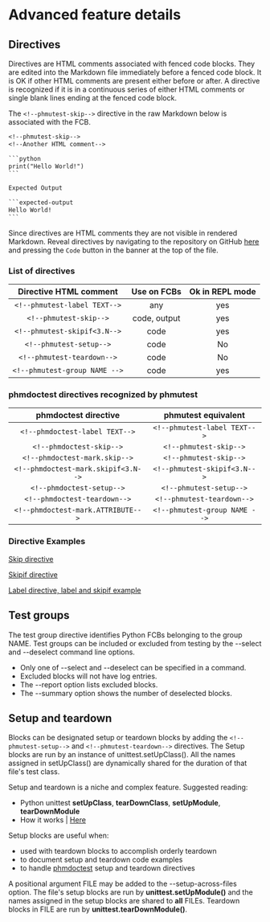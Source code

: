 # Advanced feature details

## Directives

Directives are HTML comments associated with fenced code blocks.
They are edited into the Markdown file immediately before a fenced
code block. It is OK if other HTML comments are present either before
or after. A directive is recognized if it is in a continuous
series of either HTML comments or single blank lines
ending at the fenced code block.

The `<!--phmutest-skip-->` directive in the raw Markdown below
is associated with the FCB.

~~~txt
<!--phmutest-skip-->
<!--Another HTML comment-->

```python
print("Hello World!")
```

Expected Output

```expected-output
Hello World!
```
~~~

Since directives are HTML comments they are not visible in rendered Markdown.
Reveal directives by navigating to the repository on GitHub [here][1] and
pressing the `Code` button in the banner at the top of the file.

### List of directives

|       Directive HTML comment       | Use on FCBs  | Ok in REPL mode
| :--------------------------------: | :----------: | :----------:
| `<!--phmutest-label TEXT-->`       | any          | yes
| `<!--phmutest-skip-->`             | code, output | yes
| `<!--phmutest-skipif<3.N-->`       | code         | yes
| `<!--phmutest-setup-->`            | code         | No
| `<!--phmutest-teardown-->`         | code         | No
| `<!--phmutest-group NAME -->`      | code         | yes

### phmdoctest directives recognized by phmutest

|  phmdoctest directive                 | phmutest equivalent
| :---------------------------------: | :---------:
| `<!--phmdoctest-label TEXT-->`      | `<!--phmutest-label TEXT-->`
| `<!--phmdoctest-skip-->`            | `<!--phmutest-skip-->`
| `<!--phmdoctest-mark.skip-->`       | `<!--phmutest-skip-->`
| `<!--phmdoctest-mark.skipif<3.N-->` | `<!--phmutest-skipif<3.N-->`
| `<!--phmdoctest-setup-->`           | `<!--phmutest-setup-->`
| `<!--phmdoctest-teardown-->`        | `<!--phmutest-teardown-->`
| `<!--phmdoctest-mark.ATTRIBUTE-->`  | `<!--phmutest-group NAME -->`

### Directive Examples

[Skip directive](advanced/skip.md)

[Skipif directive](advanced/skipif.md)

[Label directive, label and skipif example](advanced/label.md)

## Test groups

The test group directive identifies Python FCBs belonging to the group NAME.
Test groups can be included or excluded from testing by the --select and
--deselect command line options.

- Only one of --select and --deselect can be specified in a command.
- Excluded blocks will not have log entries.
- The --report option lists excluded blocks.
- The --summary option shows the number of deselected blocks.

## Setup and teardown

Blocks can be designated setup or teardown blocks by adding the
`<!--phmutest-setup-->` and `<!--phmutest-teardown-->` directives.
The Setup blocks are run by an instance of unittest.setUpClass().
All the names assigned in setUpClass() are dynamically shared
for the duration of that file's test class.

Setup and teardown is a niche and complex feature. Suggested reading:

- Python unittest **setUpClass**, **tearDownClass**, **setUpModule**, **tearDownModule**
- How it works | [Here](howitworks.md)

Setup blocks are useful when:

- used with teardown blocks to accomplish orderly teardown
- to document setup and teardown code examples
- to handle [phmdoctest][2] setup and teardown directives

A positional argument FILE may be added to the --setup-across-files option.
The file's setup blocks are run by **unittest.setUpModule()** and the names assigned in the
setup blocks are shared to **all** FILEs. Teardown blocks in FILE
are run by **unittest.tearDownModule()**.

[1]: https://github.com/tmarktaylor/phmutest/blob/master/tests/md/directive1.md?plain=1
[2]: https://tmarktaylor.github.io/phmdoctest
